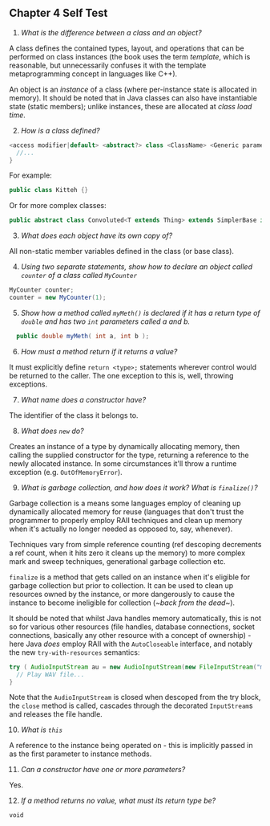 ## Chapter 4 Self Test

 1) _What is the difference between a class and an object?_
 
 A class defines the contained types, layout, and operations that can be performed on class 
 instances (the book uses the term _template_, which is reasonable, but unnecessarily confuses
 it with the template metaprogramming concept in languages like C++).
 
 An object is an _instance_ of a class (where per-instance state is allocated in
 memory). It should be noted that in Java classes can also have instantiable state (static
 members); unlike instances, these are allocated at _class load time_.
 
 2) _How is a class defined?_
 
 ```java
 <access modifier|default> <abstract?> class <ClassName> <Generic parameters?> <extends|implements? SomeOtherClass> {
   //...
 }
 ```
 
 For example:
 
 ```java
 public class Kitteh {}
 ```
 
 Or for more complex classes:
 
 ```java
 public abstract class Convoluted<T extends Thing> extends SimplerBase implements Function<T, String>, Callable<T> {}
 ```
 
 3) _What does each object have its own copy of?_
 
 All non-static member variables defined in the class (or base class).
 
 4) _Using two separate statements, show how to declare an object called `counter` of a class called `MyCounter`_
 
 ```java
 MyCounter counter;
 counter = new MyCounter(1);
 ```
 
 5) _Show how a method called `myMeth()` is declared if it has a return type of `double` and has two `int`
   parameters called a and b._
   
```java
  public double myMeth( int a, int b ); 
```
 
 6) _How must a method return if it returns a value?_
 
 It must explicitly define `return <type>;` statements wherever control would be returned to the caller. The
 one exception to this is, well, throwing exceptions.
 
 7) _What name does a constructor have?_
 
 The identifier of the class it belongs to.
 
 8) _What does `new` do?_
 
 Creates an instance of a type by dynamically allocating memory, then calling the supplied constructor for
 the type, returning a reference to the newly allocated instance. In some circumstances it'll throw a
 runtime exception (e.g. `OutOfMemoryError`).
 
 9) _What is garbage collection, and how does it work? What is `finalize()`?_
 
 Garbage collection is a means some languages employ of cleaning up dynamically allocated memory for reuse
 (languages that don't trust the programmer to properly employ RAII techniques and clean up memory when it's
 actually no longer needed as opposed to, say, whenever).
 
 Techniques vary from simple reference counting (ref descoping decrements a ref count, when it hits zero it
 cleans up the memory) to more complex mark and sweep techniques, generational garbage collection etc.
 
 `finalize` is a method that gets called on an instance when it's eligible for garbage collection but prior
 to collection. It can be used to clean up resources owned by the instance, or more dangerously to cause
 the instance to become ineligible for collection (_~back from the dead~_).
 
 It should be noted that whilst Java handles memory automatically, this is not so for various other resources
 (file handles, database connections, socket connections, basically any other resource with a concept of
 ownership) - here Java _does_ employ RAII with the `AutoCloseable` interface, and notably the new 
 `try-with-resources` semantics:
 
 ```java
 try ( AudioInputStream au = new AudioInputStream(new FileInputStream("musiiiiic.wav"), format, len) ) {
   // Play WAV file...
 }
 ```
 
 Note that the `AudioInputStream` is closed when descoped from the try block, the `close` method is called,
 cascades through the decorated `InputStream`s and releases the file handle.
 
 10) _What is `this`_
 
 A reference to the instance being operated on - this is implicitly passed in as the first parameter to
 instance methods.
 
 11) _Can a constructor have one or more parameters?_
 
 Yes.
 
 12) _If a method returns no value, what must its return type be?_
 
 `void`
 